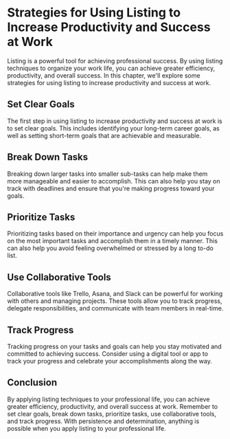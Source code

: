 Strategies for Using Listing to Increase Productivity and Success at Work
===========================================================================================================================

Listing is a powerful tool for achieving professional success. By using listing techniques to organize your work life, you can achieve greater efficiency, productivity, and overall success. In this chapter, we'll explore some strategies for using listing to increase productivity and success at work.

Set Clear Goals
---------------

The first step in using listing to increase productivity and success at work is to set clear goals. This includes identifying your long-term career goals, as well as setting short-term goals that are achievable and measurable.

Break Down Tasks
----------------

Breaking down larger tasks into smaller sub-tasks can help make them more manageable and easier to accomplish. This can also help you stay on track with deadlines and ensure that you're making progress toward your goals.

Prioritize Tasks
----------------

Prioritizing tasks based on their importance and urgency can help you focus on the most important tasks and accomplish them in a timely manner. This can also help you avoid feeling overwhelmed or stressed by a long to-do list.

Use Collaborative Tools
-----------------------

Collaborative tools like Trello, Asana, and Slack can be powerful for working with others and managing projects. These tools allow you to track progress, delegate responsibilities, and communicate with team members in real-time.

Track Progress
--------------

Tracking progress on your tasks and goals can help you stay motivated and committed to achieving success. Consider using a digital tool or app to track your progress and celebrate your accomplishments along the way.

Conclusion
----------

By applying listing techniques to your professional life, you can achieve greater efficiency, productivity, and overall success at work. Remember to set clear goals, break down tasks, prioritize tasks, use collaborative tools, and track progress. With persistence and determination, anything is possible when you apply listing to your professional life.
